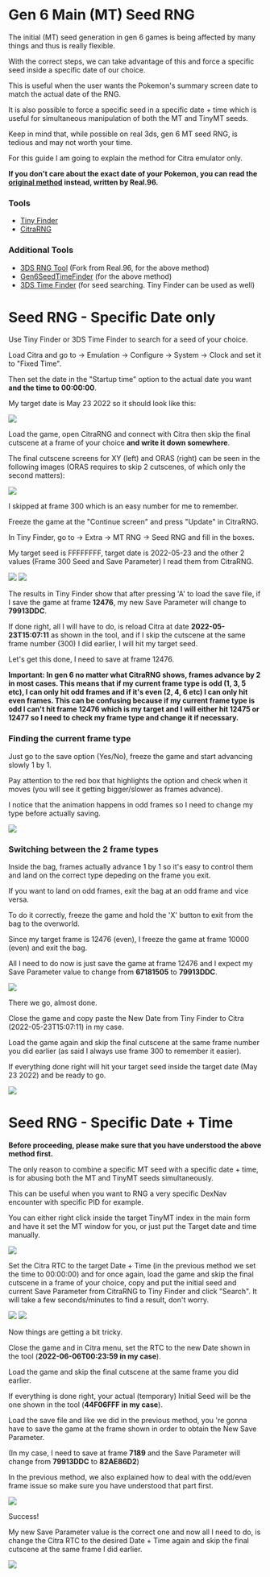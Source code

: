 # Gen 6 Main (MT) Seed RNG

The initial (MT) seed generation in gen 6 games is being affected by many things and thus is really flexible.

With the correct steps, we can take advantage of this and force a specific seed inside a specific date of our choice.

This is useful when the user wants the Pokemon's summary screen date to match the actual date of the RNG.

It is also possible to force a specific seed in a specific date + time which is useful for simultaneous manipulation of both the MT and TinyMT seeds.

Keep in mind that, while possible on real 3ds, gen 6 MT seed RNG, is tedious and may not worth your time.

For this guide I am going to explain the method for Citra emulator only.

**If you don't care about the exact date of your Pokemon, you can read the 
[original method](https://pokerng.forumcommunity.net/?t=61239900#entry441604733) instead, written by Real.96.**

### Tools
* [Tiny Finder](https://github.com/Bambo-Rambo/TinyFinder/releases)
* [CitraRNG](https://github.com/Admiral-Fish/CitraRNG/releases)

### Additional Tools
* [3DS RNG Tool](https://github.com/Real96/3DSRNGTool/releases) (Fork from Real.96, for the above method)
* [Gen6SeedTimeFinder](https://github.com/DevonStudios/Gen6SeedTimeFinder/releases) (for the above method)
* [3DS Time Finder](https://github.com/Admiral-Fish/3DSTimeFinder) (for seed searching. Tiny Finder can be used as well)

# Seed RNG - Specific Date only

Use Tiny Finder or 3DS Time Finder to search for a seed of your choice.

Load Citra and go to -> Emulation -> Configure -> System -> Clock and set it to "Fixed Time".

Then set the date in the "Startup time" option to the actual date you want **and the time to 00:00:00**.  

My target date is May 23 2022 so it should look like this:

![](https://raw.githubusercontent.com/Bambo-Rambo/RNG-Guides/main/Images/MT%20Seed/Seed1.png)

Load the game, open CitraRNG and connect with Citra then skip the final cutscene at a frame of your choice **and write it down somewhere**.

The final cutscene screens for XY (left) and ORAS (right) can be seen in the following images (ORAS requires to skip 2 cutscenes, of which only the second matters):

![](https://raw.githubusercontent.com/Bambo-Rambo/RNG-Guides/main/Images/MT%20Seed/Seed7.png)

I skipped at frame 300 which is an easy number for me to remember.

Freeze the game at the "Continue screen" and press "Update" in CitraRNG.

In Tiny Finder, go to -> Extra -> MT RNG -> Seed RNG and fill in the boxes.

My target seed is FFFFFFFF, target date is 2022-05-23 and the other 2 values (Frame 300 Seed and Save Parameter) I read them from CitraRNG.

![](https://raw.githubusercontent.com/Bambo-Rambo/RNG-Guides/main/Images/MT%20Seed/Seed2.png)
![](https://raw.githubusercontent.com/Bambo-Rambo/RNG-Guides/main/Images/MT%20Seed/Seed3.png)

The results in Tiny Finder show that after pressing 'A' to load the save file, 
if I save the game at frame **12476**, my new Save Parameter will change to **79913DDC**.

If done right, all I will have to do, is reload Citra at date **2022-05-23T15:07:11** as shown in the tool, 
and if I skip the cutscene at the same frame number (300) I did earlier, I will hit my target seed.

Let's get this done, I need to save at frame 12476.

**Important: In gen 6 no matter what CitraRNG shows, frames advance by 2 in most cases. 
This means that if my current frame type is odd (1, 3, 5 etc), I can only hit odd frames and if it's even (2, 4, 6 etc) I can only hit even frames.
This can be confusing because if my current frame type is odd 
I can't hit frame 12476 which is my target and I will either hit 12475 or 12477 so I need to check my frame type and change it if necessary.**

### Finding the current frame type

Just go to the save option (Yes/No), freeze the game and start advancing slowly 1 by 1.

Pay attention to the red box that highlights the option and check when it moves (you will see it getting bigger/slower as frames advance).

I notice that the animation happens in odd frames so I need to change my type before actually saving.

![](https://raw.githubusercontent.com/Bambo-Rambo/RNG-Guides/main/Images/MT%20Seed/Seed4.png)

### Switching between the 2 frame types

Inside the bag, frames actually advance 1 by 1 so it's easy to control them and land on the correct type depeding on the frame you exit.

If you want to land on odd frames, exit the bag at an odd frame and vice versa.

To do it correctly, freeze the game and hold the 'X' button to exit from the bag to the overworld.

Since my target frame is 12476 (even), I freeze the game at frame 10000 (even) and exit the bag.

All I need to do now is just save the game at frame 12476 and I expect my Save Parameter value to change from **67181505** to **79913DDC**.

![](https://raw.githubusercontent.com/Bambo-Rambo/RNG-Guides/main/Images/MT%20Seed/Seed5.png)

There we go, almost done.

Close the game and copy paste the New Date from Tiny Finder to Citra (2022-05-23T15:07:11) in my case.

Load the game again and skip the final cutscene at the same frame number you did earlier (as said I always use frame 300 to remember it easier).

If everything done right will hit your target seed inside the target date (May 23 2022) and be ready to go.

![](https://raw.githubusercontent.com/Bambo-Rambo/RNG-Guides/main/Images/MT%20Seed/Seed6.png)


# Seed RNG - Specific Date + Time

**Before proceeding, please make sure that you have understood the above method first.**

The only reason to combine a specific MT seed with a specific date + time, is for abusing both the MT and TinyMT seeds simultaneously.

This can be useful when you want to RNG a very specific DexNav encounter with specific PID for example.

You can either right click inside the target TinyMT index in the main form and have it set the MT window for you, 
or just put the Target date and time manually.

![](https://raw.githubusercontent.com/Bambo-Rambo/RNG-Guides/main/Images/MT%20Seed/Seed8.png)

Set the Citra RTC to the target Date + Time (in the previous method we set the time to 00:00:00) and for once again,
load the game and skip the final cutscene in a frame of your choice, 
copy and put the initial seed and current Save Parameter from CitraRNG to Tiny Finder and click "Search".
It will take a few seconds/minutes to find a result, don't worry.

![](https://raw.githubusercontent.com/Bambo-Rambo/RNG-Guides/main/Images/MT%20Seed/Seed9.png)
![](https://raw.githubusercontent.com/Bambo-Rambo/RNG-Guides/main/Images/MT%20Seed/Seed10.png)

Now things are getting a bit tricky.

Close the game and in Citra menu, set the RTC to the new Date shown in the tool (**2022-06-06T00:23:59 in my case**).

Load the game and skip the final cutscene at the same frame you did earlier.

If everything is done right, your actual (temporary) Initial Seed will be the one shown in the tool (**44F06FFF in my case**).

Load the save file and like we did in the previous method, 
you 're gonna have to save the game at the frame shown in order to obtain the New Save Parameter.

(In my case, I need to save at frame **7189** and the Save Parameter will change from **79913DDC** to **82AE86D2**)

In the previous method, we also explained how to deal with the odd/even frame issue so make sure you have understood that part first.

![](https://raw.githubusercontent.com/Bambo-Rambo/RNG-Guides/main/Images/MT%20Seed/Seed11.png)

Success!

My new Save Parameter value is the correct one and now all I need to do, 
is change the Citra RTC to the desired Date + Time again and skip the final cutscene at the same frame I did earlier.

![](https://raw.githubusercontent.com/Bambo-Rambo/RNG-Guides/main/Images/MT%20Seed/Seed12.png)


















